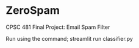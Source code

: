 # ZeroSpam
CPSC 481 Final Project: Email Spam Filter

Run using the command;
streamlit run classifier.py
